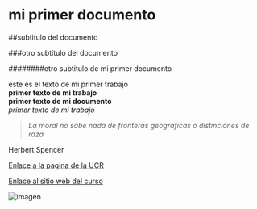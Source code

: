 # mi primer documento

##subtitulo del documento

###otro subtitulo del documento


########otro subtitulo de mi primer documento


este es el texto de mi primer trabajo  
**primer texto de mi trabajo**   
__primer texto de mi documento__  
*primer texto de mi trabajo*    

>*La moral no sabe nada de fronteras geográficas o distinciones de raza*                 
>   
Herbert Spencer  


[Enlace a la pagina de la UCR](https://www.ucr.ac.cr/)

[Enlace al sitio web del curso](https://gf0604-procesamientodatosgeograficos.github.io/2021i/)  

![imagen](https://www.pngegg.com/es/png-wegyc)  
